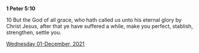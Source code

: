 **1 Peter 5:10**

10 But the God of all grace, who hath called us unto his eternal glory by Christ Jesus, after that ye have suffered a while, make you perfect, stablish, strengthen, settle you.

[Wednesday 01-December, 2021](https://t.me/s/daily_scripture)
